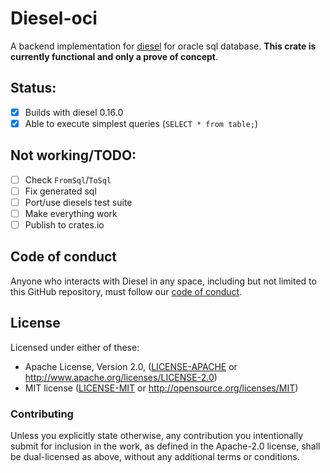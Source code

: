# Diesel-oci

A backend implementation for [diesel](https://github.com/diesel-rs/diesel) for oracle sql database. **This crate is currently functional and only a prove of concept**.

## Status:

- [x] Builds with diesel 0.16.0
- [x] Able to execute simplest queries (`SELECT * from table;`)

## Not working/TODO:

- [ ] Check `FromSql`/`ToSql`
- [ ] Fix generated sql
- [ ] Port/use diesels test suite
- [ ] Make everything work
- [ ] Publish to crates.io

## Code of conduct

Anyone who interacts with Diesel in any space, including but not limited to
this GitHub repository, must follow our [code of conduct](https://github.com/diesel-rs/diesel/blob/master/code_of_conduct.md).

## License

Licensed under either of these:

 * Apache License, Version 2.0, ([LICENSE-APACHE](LICENSE-APACHE) or
   http://www.apache.org/licenses/LICENSE-2.0)
 * MIT license ([LICENSE-MIT](LICENSE-MIT) or
   http://opensource.org/licenses/MIT)

### Contributing

Unless you explicitly state otherwise, any contribution you intentionally submit
for inclusion in the work, as defined in the Apache-2.0 license, shall be
dual-licensed as above, without any additional terms or conditions.
